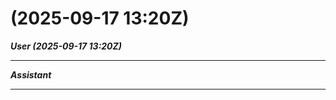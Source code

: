 <!-- Generated by SpecStory -->

#  (2025-09-17 13:20Z)

_**User (2025-09-17 13:20Z)**_



---

_**Assistant**_



---

